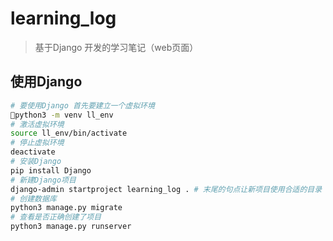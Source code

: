 # learning_log

> 基于Django 开发的学习笔记（web页面）

## 使用Django

```bash
# 要使用Django 首先要建立一个虚拟环境
python3 -m venv ll_env
# 激活虚拟环境
source ll_env/bin/activate
# 停止虚拟环境
deactivate
# 安装Django
pip install Django
# 新建Django项目
django-admin startproject learning_log . # 末尾的句点让新项目使用合适的目录
# 创建数据库
python3 manage.py migrate
# 查看是否正确创建了项目
python3 manage.py runserver
```